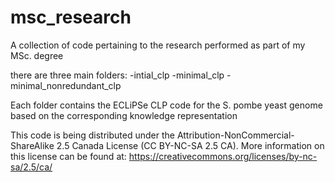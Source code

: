 # msc_research
A collection of code pertaining to the research performed as part of my MSc. degree

there are three main folders:
  -intial_clp
  -minimal_clp
  -minimal_nonredundant_clp

Each folder contains the ECLiPSe CLP code for the S. pombe yeast genome based on the corresponding knowledge representation

This code is being distributed under the Attribution-NonCommercial-ShareAlike 2.5 Canada License (CC BY-NC-SA 2.5 CA). More information on this license can be found at: https://creativecommons.org/licenses/by-nc-sa/2.5/ca/
